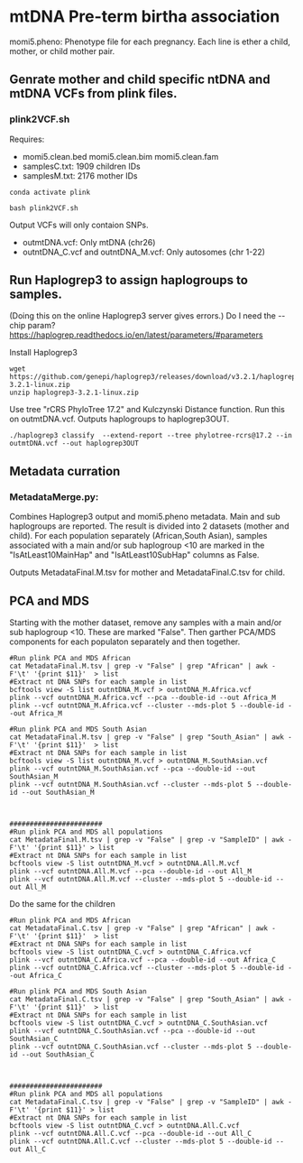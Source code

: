 # mtDNA Pre-term birtha association

momi5.pheno: Phenotype file for each pregnancy. Each line is ether a child, mother, or child mother pair. 

## Genrate mother and child specific ntDNA and mtDNA VCFs from plink files.

### plink2VCF.sh
Requires: 
* momi5.clean.bed  momi5.clean.bim  momi5.clean.fam
* samplesC.txt: 1909 children  IDs
* samplesM.txt: 2176 mother IDs

```
conda activate plink

bash plink2VCF.sh
```
Output VCFs will only contaion SNPs. 
* outmtDNA.vcf: Only mtDNA (chr26)
* outntDNA_C.vcf and outntDNA_M.vcf: Only autosomes (chr 1-22)
  


## Run Haplogrep3 to assign haplogroups to samples.
(Doing this on the online Haplogrep3 server gives errors.) Do I need the --chip param? https://haplogrep.readthedocs.io/en/latest/parameters/#parameters

Install Haplogrep3
```
wget https://github.com/genepi/haplogrep3/releases/download/v3.2.1/haplogrep3-3.2.1-linux.zip
unzip haplogrep3-3.2.1-linux.zip

```

Use tree "rCRS PhyloTree 17.2" and  Kulczynski Distance function. Run this on outmtDNA.vcf. Outputs haplogroups to haplogrep3OUT. 

```
./haplogrep3 classify  --extend-report --tree phylotree-rcrs@17.2 --in outmtDNA.vcf --out haplogrep3OUT
```

## Metadata curration
### MetadataMerge.py: 
Combines Haplogrep3 output and momi5.pheno metadata.  Main and sub haplogroups are reported. The result is divided into 2 datasets (mother and child). For each population separately (African,South Asian), samples associated with a main and/or sub haplogroup <10 are marked in the "IsAtLeast10MainHap" and "IsAtLeast10SubHap" columns as False.
 
Outputs MetadataFinal.M.tsv for mother and MetadataFinal.C.tsv for child.


## PCA and MDS 

Starting with the mother dataset, remove any samples with a main and/or sub haplogroup <10. These are marked "False". Then garther PCA/MDS components for each populaton separately and then together. 

```
#Run plink PCA and MDS African
cat MetadataFinal.M.tsv | grep -v "False" | grep "African" | awk -F'\t' '{print $11}'  > list
#Extract nt DNA SNPs for each sample in list
bcftools view -S list outntDNA_M.vcf > outntDNA_M.Africa.vcf
plink --vcf outntDNA_M.Africa.vcf --pca --double-id --out Africa_M
plink --vcf outntDNA_M.Africa.vcf --cluster --mds-plot 5 --double-id --out Africa_M

#Run plink PCA and MDS South Asian
cat MetadataFinal.M.tsv | grep -v "False" | grep "South_Asian" | awk -F'\t' '{print $11}'  > list
#Extract nt DNA SNPs for each sample in list
bcftools view -S list outntDNA_M.vcf > outntDNA_M.SouthAsian.vcf
plink --vcf outntDNA_M.SouthAsian.vcf --pca --double-id --out SouthAsian_M
plink --vcf outntDNA_M.SouthAsian.vcf --cluster --mds-plot 5 --double-id --out SouthAsian_M



#######################
#Run plink PCA and MDS all populations
cat MetadataFinal.M.tsv | grep -v "False" | grep -v "SampleID" | awk -F'\t' '{print $11}' > list
#Extract nt DNA SNPs for each sample in list
bcftools view -S list outntDNA_M.vcf > outntDNA.All.M.vcf
plink --vcf outntDNA.All.M.vcf --pca --double-id --out All_M
plink --vcf outntDNA.All.M.vcf --cluster --mds-plot 5 --double-id --out All_M
```


Do the same for the children 


```
#Run plink PCA and MDS African
cat MetadataFinal.C.tsv | grep -v "False" | grep "African" | awk -F'\t' '{print $11}'  > list
#Extract nt DNA SNPs for each sample in list
bcftools view -S list outntDNA_C.vcf > outntDNA_C.Africa.vcf
plink --vcf outntDNA_C.Africa.vcf --pca --double-id --out Africa_C
plink --vcf outntDNA_C.Africa.vcf --cluster --mds-plot 5 --double-id --out Africa_C

#Run plink PCA and MDS South Asian
cat MetadataFinal.C.tsv | grep -v "False" | grep "South_Asian" | awk -F'\t' '{print $11}'  > list
#Extract nt DNA SNPs for each sample in list
bcftools view -S list outntDNA_C.vcf > outntDNA_C.SouthAsian.vcf
plink --vcf outntDNA_C.SouthAsian.vcf --pca --double-id --out SouthAsian_C
plink --vcf outntDNA_C.SouthAsian.vcf --cluster --mds-plot 5 --double-id --out SouthAsian_C



#######################
#Run plink PCA and MDS all populations
cat MetadataFinal.C.tsv | grep -v "False" | grep -v "SampleID" | awk -F'\t' '{print $11}' > list
#Extract nt DNA SNPs for each sample in list
bcftools view -S list outntDNA_C.vcf > outntDNA.All.C.vcf
plink --vcf outntDNA.All.C.vcf --pca --double-id --out All_C
plink --vcf outntDNA.All.C.vcf --cluster --mds-plot 5 --double-id --out All_C
```

   
